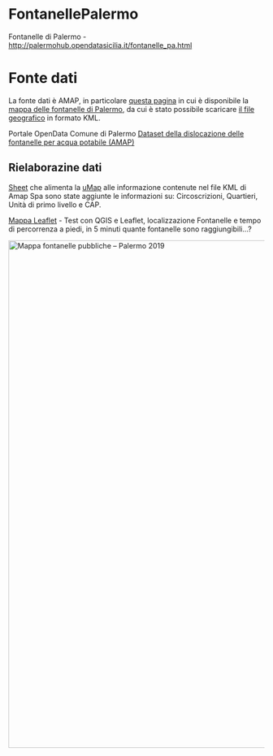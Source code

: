 # FontanellePalermo
Fontanelle di Palermo - http://palermohub.opendatasicilia.it/fontanelle_pa.html

# Fonte dati

La fonte dati è AMAP, in particolare [questa pagina](https://www.amapspa.it/it/azienda/le-fontanelle-di-palermo/) in cui è disponibile la [mappa delle fontanelle di Palermo](https://www.google.com/maps/d/u/0/viewer?mid=1NMhQjN7D9bTIAufjrI4k_ClMQx1U3q9P), da cui è stato possibile scaricare [il file geografico](https://github.com/opendatasicilia/FontanellePalermo/raw/master/risorse/Mappa%20Fontanelle%20di%20Palermo.kml) in formato KML.

Portale OpenData Comune di Palermo [ Dataset della dislocazione delle fontanelle per acqua potabile (AMAP)](https://opendata.comune.palermo.it/opendata-dataset.php?dataset=1249)

## Rielaborazine dati

[Sheet](https://docs.google.com/spreadsheets/d/17L0PdMfRP97FyuruLhPIdkty82EhrZzKERbFWV-X8uw/edit?usp=sharing) che alimenta la [uMap](http://u.osmfr.org/m/357965/) alle informazione contenute nel file KML di Amap Spa sono state aggiunte le informazioni su: Circoscrizioni, Quartieri, Unità di primo livello e CAP.

[Mappa Leaflet](https://opendatasicilia.github.io/FontanellePalermo/mappa/index.html) - Test con QGIS e Leaflet, localizzazione Fontanelle e tempo di percorrenza a piedi, in 5 minuti quante fontanelle sono raggiungibili...?

<a href="https://opendatasicilia.github.io/FontanellePalermo/mappa/index.html"><img width="1000" src="https://opendatasicilia.github.io/FontanellePalermo/mappa/images/mappa_fontanlelle_pa.png" Title="Mappa fontanelle pubbliche – Palermo 2019" /></a>
